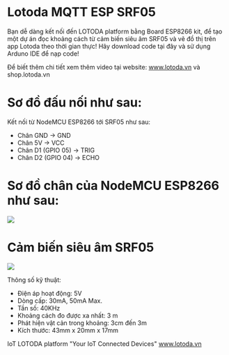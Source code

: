 # Lotoda MQTT ESP SRF05

Bạn dễ dàng kết nối đến LOTODA platform bằng Board ESP8266 kit, để tạo một dự án đọc khoảng cách từ cảm biến siêu âm SRF05 và vẽ đồ thị trên app Lotoda theo thời gian thực! Hãy download code tại đây và sử dụng Arduno IDE để nạp code!

Để biết thêm chi tiết xem thêm video tại website: www.lotoda.vn và shop.lotoda.vn

# Sơ đồ đấu nối như sau:

Kết nối từ NodeMCU ESP8266 tới SRF05 như sau:

- Chân GND -> GND 
- Chân 5V -> VCC 
- Chân D1 (GPIO 05) -> TRIG
- Chân D2 (GPIO 04) -> ECHO
# Sơ đồ chân của NodeMCU ESP8266 như sau:
![](https://raw.githubusercontent.com/lotoda/Lotoda-Mqtt-Esp/master/nodemcudevkit_v1-0_io.jpg)

# Cảm biến siêu âm SRF05
![](https://iotlabchannel.com/wp-content/uploads/2018/07/Module-c%E1%BA%A3m-bi%E1%BA%BFn-si%C3%AAu-%C3%A2m-SRF05_2-e1542634783735.jpg?v=e14da64a5617)

Thông số kỹ thuật:

- Điện áp hoạt động: 5V
- Dòng cấp: 30mA, 50mA Max.
- Tần số: 40KHz
- Khoảng cách đo được xa nhất: 3 m
- Phát hiện vật cản trong khoảng: 3cm đến 3m
- Kích thước: 43mm x 20mm x 17mm 

IoT LOTODA platform "Your IoT Connected Devices" www.lotoda.vn
